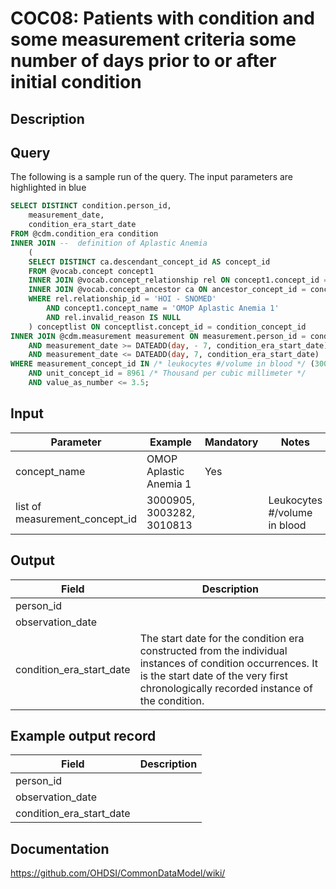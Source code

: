 <!---
Group:condition occurrence combinations
Name:COC08 Patients with condition and some measurement criteria some number of days prior to or after initial condition
Author:Patrick Ryan
CDM Version: 5.3
-->

# COC08: Patients with condition and some measurement criteria some number of days prior to or after initial condition

## Description

## Query
The following is a sample run of the query. The input parameters are highlighted in  blue  

```sql
SELECT DISTINCT condition.person_id,
	measurement_date,
	condition_era_start_date
FROM @cdm.condition_era condition
INNER JOIN --  definition of Aplastic Anemia
	(
	SELECT DISTINCT ca.descendant_concept_id AS concept_id
	FROM @vocab.concept concept1
	INNER JOIN @vocab.concept_relationship rel ON concept1.concept_id = rel.concept_id_1
	INNER JOIN @vocab.concept_ancestor ca ON ancestor_concept_id = concept_id_2
	WHERE rel.relationship_id = 'HOI - SNOMED'
		AND concept1.concept_name = 'OMOP Aplastic Anemia 1'
		AND rel.invalid_reason IS NULL
	) conceptlist ON conceptlist.concept_id = condition_concept_id
INNER JOIN @cdm.measurement measurement ON measurement.person_id = condition.person_id
	AND measurement_date >= DATEADD(day, - 7, condition_era_start_date)
	AND measurement_date <= DATEADD(day, 7, condition_era_start_date)
WHERE measurement_concept_id IN /* leukocytes #/volume in blood */ (3000905, 3003282, 3010813)
	AND unit_concept_id = 8961 /* Thousand per cubic millimeter */
	AND value_as_number <= 3.5;
```

## Input

|  Parameter |  Example |  Mandatory |  Notes |
| --- | --- | --- | --- |
| concept_name | OMOP Aplastic Anemia 1 | Yes |   |
| list of measurement_concept_id | 3000905, 3003282, 3010813 |   | Leukocytes #/volume in blood |

## Output

|  Field |  Description |
| --- | --- |
| person_id |   |
| observation_date |   |
| condition_era_start_date | The start date for the condition era constructed from the individual instances of condition occurrences. It is the start date of the very first chronologically recorded instance of the condition. |

## Example output record

|  Field |  Description |
| --- | --- |
| person_id |   |
| observation_date |   |
| condition_era_start_date |   |

## Documentation
https://github.com/OHDSI/CommonDataModel/wiki/
